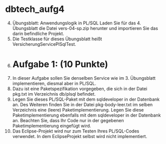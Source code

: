# dbtech_aufg4
4. Übungsblatt: Anwendungslogik in PL/SQL Laden Sie für das 4. Übungsblatt die Datei vers-04-sp.zip herunter und importieren Sie das darin befindliche Projekt.
5. Die Testklasse für dieses Übungsblatt heißt VersicherungServicePlSqlTest.
6. # Aufgabe 1: (10 Punkte)
7. In dieser Aufgabe sollen Sie denselben Service wie im 3. Übungsblatt implementieren, diesmal aber in PL/SQL.
8. Dazu ist eine Paketspezifikation vorgegeben, die sich in der Datei pkg.txt im Verzeichnis db/plsql befindet.
9. Legen Sie dieses PL/SQL-Paket mit dem sqldeveloper in der Datenbank an. Des Weiteren finden Sie in der Datei pkg-body-leer.txt im selben Verzeichnis eine (leere) Paketimplementierung. Legen Sie diese Paketimplementierung ebenfalls mit dem sqldeveloper in der Datenbank an.
    Beachten Sie, dass Ihr Code nur in der gegebenen Paketimplementierung eingefügt wird.
11. Das Eclipse-Projekt wird nur zum Testen Ihres PL/SQL-Codes verwendet. In dem EclipseProjekt selbst wird nicht implementiert.
